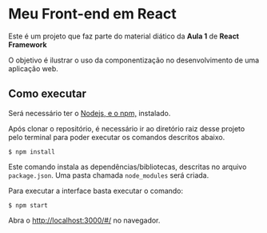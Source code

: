 # Meu Front-end em React

Este é um projeto que faz parte do material diático da **Aula 1** de **React Framework** 

O objetivo é ilustrar o uso da componentização no desenvolvimento de uma aplicação web.

## Como executar

Será necessário ter o [Nodejs, e o npm,](https://nodejs.org/en/download/) instalado. 

Após clonar o repositório, é necessário ir ao diretório raiz desse projeto pelo terminal para poder executar os comandos descritos abaixo.

```
$ npm install
```

Este comando instala as dependências/bibliotecas, descritas no arquivo `package.json`. Uma pasta chamada `node_modules` será criada.

Para executar a interface basta executar o comando: 

```
$ npm start
```

Abra o [http://localhost:3000/#/](http://localhost:3000/#/) no navegador.
